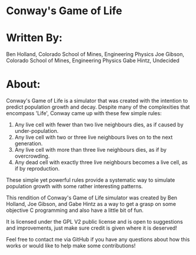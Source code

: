 Conway's Game of Life
=====

Written By:
=====
Ben Holland, Colorado School of Mines, Engineering Physics
Joe Gibson, Colorado School of Mines, Engineering Physics
Gabe Hintz, Undecided

About:
======

  Conway's Game of Life is a simulator that was created with the intention to predict population growth and decay. Despite many of the complexities that encompass 'Life', Conway came up with these few simple rules:

1. Any live cell with fewer than two live neighbours dies, as if caused by under-population.
2. Any live cell with two or three live neighbours lives on to the next generation.
3. Any live cell with more than three live neighbours dies, as if by overcrowding.
4. Any dead cell with exactly three live neighbours becomes a live cell, as if by reproduction.

  These simple yet powerful rules provide a systematic way to simulate population growth with some rather interesting patterns.

  This rendition of Conway's Game of Life simulator was created by Ben Holland, Joe Gibson, and Gabe Hintz as a way to get a grasp on some objective C programming and also have a little bit of fun. 

  It is licensed under the GPL V2 public license and is open to suggestions and improvements, just make sure credit is given where it is deserved!

  Feel free to contact me via GitHub if you have any questions about how this works or would like to help make some contributions!
